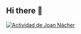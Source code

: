 ## Hi there 👋

[![Actividad de Joan Nácher](https://github-readme-activity-graph.vercel.app/graph?username=joanetn)](https://github.com/joanetn/github-readme-activity-graph)

<!-- <img align="center" src="https://github-readme-stats.vercel.app/api/top-langs/?username=joanetn&layout=donut&theme=dracula"/> -->
